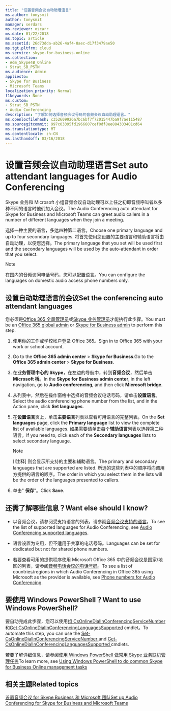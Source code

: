 ```yaml
---
title: "设置音频会议自动助理语言"
ms.author: tonysmit
author: tonysmit
manager: serdars
ms.reviewer: oscarr
ms.date: 01/22/2018
ms.topic: article
ms.assetid: 26d73dda-ab26-4af4-8aec-d17f3479ae50
ms.tgt.pltfrm: cloud
ms.service: skype-for-business-online
ms.collection:
- Adm_Skype4B_Online
- Strat_SB_PSTN
ms.audience: Admin
appliesto:
- Skype for Business
- Microsoft Teams
localization_priority: Normal
f1keywords: None
ms.custom:
- Strat_SB_PSTN
- Audio Conferencing
description: "了解如何选择音频会议号码的音频会议自动助理语言。"
ms.openlocfilehash: c352609926a7bc6bf7f72015447ba9f7ae115487
ms.sourcegitcommit: 997c03395fd1966607cef0df8ee884303401cd64
ms.translationtype: MT
ms.contentlocale: zh-CN
ms.lasthandoff: 03/16/2018
---
```

# <a name="set-auto-attendant-languages-for-audio-conferencing"></a><span data-ttu-id="8272e-103">设置音频会议自动助理语言</span><span class="sxs-lookup"><span data-stu-id="8272e-103">Set auto attendant languages for Audio Conferencing</span></span>

<span data-ttu-id="8272e-104">Skype 业务和 Microsoft 小组音频会议自动助理可以上任之初即音频呼叫者以多种不同的语言时他们加入会议。</span><span class="sxs-lookup"><span data-stu-id="8272e-104">The Audio Conferencing auto attendant for Skype for Business and Microsoft Teams can greet audio callers in a number of different languages when they join a meeting.</span></span>
  
<span data-ttu-id="8272e-105">选择一种主要的语言，多达四种第二语言。</span><span class="sxs-lookup"><span data-stu-id="8272e-105">Choose one primary language and up to four secondary languages.</span></span> <span data-ttu-id="8272e-106">将首先使用您设置的主要语言和辅助语言将由自动助理，以便您选择。</span><span class="sxs-lookup"><span data-stu-id="8272e-106">The primary language that you set will be used first and the secondary languages will be used by the auto-attendant in order that you select.</span></span> 
  
> [!NOTE]
>  <span data-ttu-id="8272e-107">在国内的音频访问电话号码，您可以配置语言。</span><span class="sxs-lookup"><span data-stu-id="8272e-107">You can configure the languages on domestic audio access phone numbers only.</span></span>
  
## <a name="set-the-conferencing-auto-attendant-languages"></a><span data-ttu-id="8272e-108">设置自动助理语言的会议</span><span class="sxs-lookup"><span data-stu-id="8272e-108">Set the conferencing auto attendant languages</span></span>

<span data-ttu-id="8272e-109">您必须是[Office 365 全局管理员](https://support.office.com/article/da585eea-f576-4f55-a1e0-87090b6aaa9d)或[Skype 业务管理员](https://support.office.com/article/da585eea-f576-4f55-a1e0-87090b6aaa9d)才能执行此步骤。</span><span class="sxs-lookup"><span data-stu-id="8272e-109">You must be an [Office 365 global admin](https://support.office.com/article/da585eea-f576-4f55-a1e0-87090b6aaa9d) or [Skype for Business admin](https://support.office.com/article/da585eea-f576-4f55-a1e0-87090b6aaa9d) to perform this step.</span></span>
  
1. <span data-ttu-id="8272e-110">使用你的工作或学校帐户登录 Office 365。</span><span class="sxs-lookup"><span data-stu-id="8272e-110">Sign in to Office 365 with your work or school account.</span></span>
    
2. <span data-ttu-id="8272e-111">Go to the **Office 365 admin center** > **Skype for Business**.</span><span class="sxs-lookup"><span data-stu-id="8272e-111">Go to the **Office 365 admin center** > **Skype for Business**.</span></span>
    
3. <span data-ttu-id="8272e-112">在**业务管理中心的 Skype**，在左边的导航中，转到**音频会议**，然后单击**Microsoft 桥**。</span><span class="sxs-lookup"><span data-stu-id="8272e-112">In the **Skype for Business admin center**, in the left navigation, go to **Audio conferencing**, and then click **Microsoft bridge**.</span></span>
    
4. <span data-ttu-id="8272e-113">从列表中，然后在操作窗格中选择的音频会议电话号码，请单击**设置语言**。</span><span class="sxs-lookup"><span data-stu-id="8272e-113">Select the audio conferencing phone number from the list, and in the Action pane, click **Set languages**.</span></span> 
    
5. <span data-ttu-id="8272e-114">在**设置语言**页上，单击**主要语言**列表以查看可用语言的完整列表。</span><span class="sxs-lookup"><span data-stu-id="8272e-114">On the **Set languages** page, click the **Primary language** list to view the complete list of available languages.</span></span> <span data-ttu-id="8272e-115">如果需要请单击每个**辅助语言**列表以选择第二种语言。</span><span class="sxs-lookup"><span data-stu-id="8272e-115">If you need to, click each of the **Secondary languages** lists to select secondary language.</span></span>
    
    > [!NOTE]
    > <span data-ttu-id="8272e-116">[!注释] 则会显示所支持的主要和辅助语言。</span><span class="sxs-lookup"><span data-stu-id="8272e-116">The primary and secondary languages that are supported are listed.</span></span> <span data-ttu-id="8272e-117">所选的这些列表中的顺序将向调用方提供的语言的顺序。</span><span class="sxs-lookup"><span data-stu-id="8272e-117">The order in which you select them in the lists will be the order of the languages presented to callers.</span></span> 
  
6. <span data-ttu-id="8272e-118">单击" **保存**"。</span><span class="sxs-lookup"><span data-stu-id="8272e-118">Click **Save**.</span></span>
    
## <a name="want-else-should-i-know"></a><span data-ttu-id="8272e-119">还需了解哪些信息？</span><span class="sxs-lookup"><span data-stu-id="8272e-119">Want else should I know?</span></span>

- <span data-ttu-id="8272e-120">以音频会议，请参阅受支持语言的列表，请参阅[音频会议支持的语言](audio-conferencing-supported-languages.md)。</span><span class="sxs-lookup"><span data-stu-id="8272e-120">To see the list of supported languages for Audio Conferencing, see [Audio Conferencing supported languages](audio-conferencing-supported-languages.md).</span></span>
    
- <span data-ttu-id="8272e-121">语言设置为专用，但不适用于共享的电话号码。</span><span class="sxs-lookup"><span data-stu-id="8272e-121">Languages can be set for dedicated but not for shared phone numbers.</span></span>
    
- <span data-ttu-id="8272e-122">若要查看可用的提供程序使用 Microsoft Office 365 中的音频会议是国家/地区的列表，请参阅[音频电话会议的电话号码](phone-numbers-for-audio-conferencing.md)。</span><span class="sxs-lookup"><span data-stu-id="8272e-122">To see a list of countries/regions in which Audio Conferencing in Office 365 using Microsoft as the provider is available, see [Phone numbers for Audio Conferencing](phone-numbers-for-audio-conferencing.md).</span></span>
    
## <a name="want-to-use-windows-powershell"></a><span data-ttu-id="8272e-123">要使用 Windows PowerShell？</span><span class="sxs-lookup"><span data-stu-id="8272e-123">Want to use Windows PowerShell?</span></span>

<span data-ttu-id="8272e-124">要自动完成此步骤，您可以使用[组 CsOnlineDialInConferencingServiceNumber](https://go.microsoft.com/fwlink/?LinkId=617689)和[Get CsOnlineDialInConferencingLanguagesSupported](https://go.microsoft.com/fwlink/?LinkId=617684) cmdlet。</span><span class="sxs-lookup"><span data-stu-id="8272e-124">To automate this step, you can use the [Set-CsOnlineDialInConferencingServiceNumber ](https://go.microsoft.com/fwlink/?LinkId=617689) and [Get-CsOnlineDialInConferencingLanguagesSupported ](https://go.microsoft.com/fwlink/?LinkId=617684) cmdlets.</span></span>
  
<span data-ttu-id="8272e-125">若要了解详细信息，请参阅[使用 Windows PowerShell 做常用 Skype 业务联机管理任务](https://go.microsoft.com/fwlink/?LinkId=525038)</span><span class="sxs-lookup"><span data-stu-id="8272e-125">To learn more, see [Using Windows PowerShell to do common Skype for Business Online management tasks](https://go.microsoft.com/fwlink/?LinkId=525038)</span></span>
  
## <a name="related-topics"></a><span data-ttu-id="8272e-126">相关主题</span><span class="sxs-lookup"><span data-stu-id="8272e-126">Related topics</span></span>

[<span data-ttu-id="8272e-127">设置音频会议 for Skype Business 和 Microsoft 团队</span><span class="sxs-lookup"><span data-stu-id="8272e-127">Set up Audio Conferencing for Skype for Business and Microsoft Teams</span></span>](set-up-audio-conferencing.md)
